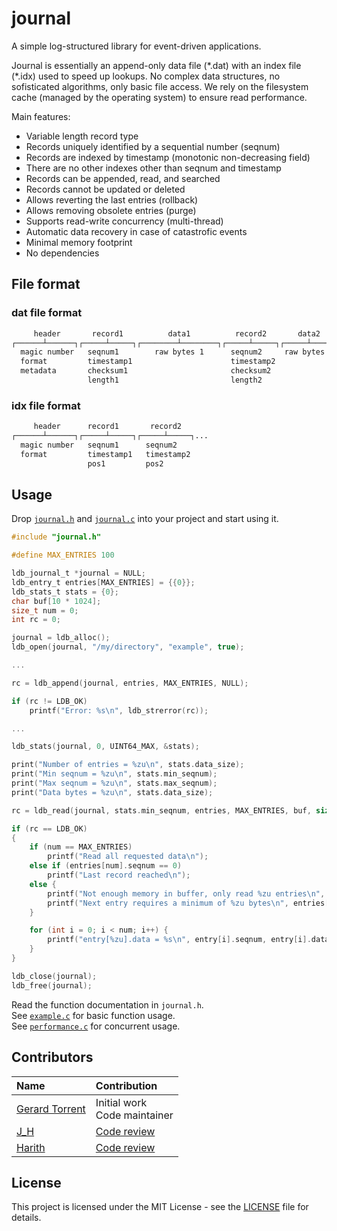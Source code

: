 # journal

A simple log-structured library for event-driven applications.

Journal is essentially an append-only data file (\*.dat) with an index file (\*.idx) used to speed up lookups.
No complex data structures, no sofisticated algorithms, only basic file access.
We rely on the filesystem cache (managed by the operating system) to ensure read performance.

Main features:

* Variable length record type
* Records uniquely identified by a sequential number (seqnum)
* Records are indexed by timestamp (monotonic non-decreasing field)
* There are no other indexes other than seqnum and timestamp
* Records can be appended, read, and searched
* Records cannot be updated or deleted
* Allows reverting the last entries (rollback)
* Allows removing obsolete entries (purge)
* Supports read-write concurrency (multi-thread)
* Automatic data recovery in case of catastrofic events
* Minimal memory footprint
* No dependencies

## File format

### dat file format

```txt
     header       record1          data1          record2       data2
┌──────┴──────┐┌─────┴─────┐┌────────┴────────┐┌─────┴─────┐┌─────┴─────┐...
  magic number   seqnum1        raw bytes 1      seqnum2     raw bytes 2
  format         timestamp1                      timestamp2
  metadata       checksum1                       checksum2
                 length1                         length2
```

### idx file format

```txt
     header      record1       record2
┌──────┴──────┐┌─────┴─────┐┌─────┴─────┐...
  magic number   seqnum1      seqnum2
  format         timestamp1   timestamp2
                 pos1         pos2
```

## Usage

Drop [`journal.h`](journal.h) and [`journal.c`](journal.c) into your project and start using it.

```c
#include "journal.h"

#define MAX_ENTRIES 100

ldb_journal_t *journal = NULL;
ldb_entry_t entries[MAX_ENTRIES] = {{0}};
ldb_stats_t stats = {0};
char buf[10 * 1024];
size_t num = 0;
int rc = 0;

journal = ldb_alloc();
ldb_open(journal, "/my/directory", "example", true);

...

rc = ldb_append(journal, entries, MAX_ENTRIES, NULL);

if (rc != LDB_OK)
    printf("Error: %s\n", ldb_strerror(rc));

...

ldb_stats(journal, 0, UINT64_MAX, &stats);

print("Number of entries = %zu\n", stats.data_size);
print("Min seqnum = %zu\n", stats.min_seqnum);
print("Max seqnum = %zu\n", stats.max_seqnum);
print("Data bytes = %zu\n", stats.data_size);

rc = ldb_read(journal, stats.min_seqnum, entries, MAX_ENTRIES, buf, sizeof(buf), &num);

if (rc == LDB_OK)
{
    if (num == MAX_ENTRIES)
        printf("Read all requested data\n");
    else if (entries[num].seqnum == 0)
        printf("Last record reached\n");
    else {
        printf("Not enough memory in buffer, only read %zu entries\n", num);
        printf("Next entry requires a minimum of %zu bytes\n", entries[num].data_len + 24);
    }

    for (int i = 0; i < num; i++) {
        printf("entry[%zu].data = %s\n", entry[i].seqnum, entry[i].data);
    }
}

ldb_close(journal);
ldb_free(journal);
```

Read the function documentation in `journal.h`.<br/>
See [`example.c`](example.c) for basic function usage.<br/>
See [`performance.c`](performance.c) for concurrent usage.

## Contributors

| Name | Contribution |
|:-----|:-------------|
| [Gerard Torrent](https://github.com/torrentg/) | Initial work<br/>Code maintainer|
| [J_H](https://codereview.stackexchange.com/users/145459/j-h) | [Code review ](https://codereview.stackexchange.com/questions/291660/a-c-header-only-log-structured-database) |
| [Harith](https://codereview.stackexchange.com/users/265278/harith) | [Code review ](https://codereview.stackexchange.com/questions/291660/a-c-header-only-log-structured-database) |

## License

This project is licensed under the MIT License - see the [LICENSE](LICENSE) file for details.
